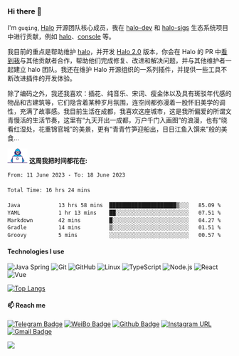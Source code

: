 <!--
**guqing/guqing** is a ✨ _special_ ✨ repository because its `README.md` (this file) appears on your GitHub profile.
-->
### Hi there 👋

I'm `guqing`,  [Halo](https://github.com/halo-dev) 开源团队核心成员，我在 [halo-dev](https://github.com/halo-dev) 和 [halo-sigs](https://github.com/halo-sigs) 生态系统项目中进行贡献，例如 [halo](https://github.com/halo-dev/halo)、[console](https://github.com/halo-dev/console) 等。

我目前的重点是帮助维护 [halo](https://github.com/halo-dev/halo)，并开发 [Halo 2.0](https://github.com/halo-dev/halo/tree/next) 版本，你会在 Halo 的 PR 中[看到我](https://github.com/guqing)与其他贡献者合作，帮助他们完成修复、改进和解决问题，并与其他维护者一起建立 halo 团队。我还在维护 Halo 开源组织的一系列插件，并提供一些工具不断改进插件的开发体验。

除了编码之外，我还我喜欢：插花、纯音乐、宋词、瘦金体以及具有斑驳年代感的物品和古建筑等，它们隐含着某种岁月氛围，连空间都弥漫着一股怀旧美学的调性，充满了故事感。我目前生活在成都，我喜欢这座城市，这是我所偏爱的所谓文青慢活的生活节奏，这里有“九天开出一成都，万户千门入画图”的浪漫，也有“晓看红湿处，花重锦官城”的美景，更有“青青竹笋迎船出，日日江鱼入馔来”般的美食...

<img alt="Coding gif" src="./assets/Developer.gif" width="45" /> **这周我把时间都花在:**

<!--START_SECTION:waka-->

```txt
From: 11 June 2023 - To: 18 June 2023

Total Time: 16 hrs 24 mins

Java            13 hrs 58 mins  █████████████████████▒░░░   85.09 %
YAML            1 hr 13 mins    ██░░░░░░░░░░░░░░░░░░░░░░░   07.51 %
Markdown        42 mins         █░░░░░░░░░░░░░░░░░░░░░░░░   04.27 %
Gradle          14 mins         ▒░░░░░░░░░░░░░░░░░░░░░░░░   01.51 %
Groovy          5 mins          ░░░░░░░░░░░░░░░░░░░░░░░░░   00.57 %
```

<!--END_SECTION:waka-->

#### Technologies I use

![Java Spring](https://img.shields.io/badge/-Spring-222222?style=flat&logo=spring&logoColor=6DB33F)
![Git](https://img.shields.io/badge/-Git-222222?style=flat&logo=git&logoColor=F05032)
![GitHub](https://img.shields.io/badge/-GitHub-181717?style=flat&logo=github)
![Linux](https://img.shields.io/badge/-Linux-222222?style=flat&logo=linux&logoColor=FCC624)
![TypeScript](https://img.shields.io/badge/-TypeScript-000000?style=flat&logo=typescript)
![Node.js](https://img.shields.io/badge/-Node.js-222222?style=flat&logo=node.js&logoColor=339933)
![React](https://img.shields.io/badge/-React-222222?style=flat&logo=React&logoColor=61DAFB)
![Vue](https://img.shields.io/badge/-Vue-222222?style=flat&logo=Vue.js&logoColor=4FC08D)

[![Top Langs](https://github-readme-stats.vercel.app/api/top-langs/?username=guqing&layout=compact)](https://github.com/anuraghazra/github-readme-stats)
#### 📫 Reach me
[![Telegram Badge](https://img.shields.io/badge/-Telegram-blue?style=flat&logo=Telegram&logoColor=white&link=)](https://t.me/guqings) [![WeiBo Badge](https://img.shields.io/badge/-微博-red?style=flat&logo=sina-weibo&logoColor=white&link=)](https://weibo.com/guqing3478520) [![Github Badge](https://img.shields.io/badge/-Github-24292e?style=flat&logo=github&logoColor=white&link=)](https://github.com/guqing) [![Instagram URL](https://img.shields.io/twitter/url?label=Instagram&logo=Instagram&style=social&url=https://instagram.com/guqing_studio)](https://instagram.com/guqing_studio) [![Gmail Badge](https://img.shields.io/badge/-Gmail-c14438?style=flat-square&logo=Gmail&logoColor=white&link=mailto:guqing3478520@gmail.com)](mailto:guqing3478520@gmail.com)

![](https://hit.yhype.me/github/profile?user_id=38999863)
